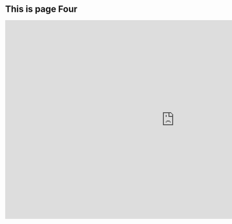 <h1>This is page Four </h1>
<iframe src="https://h5p.org/h5p/embed/364537" width="1090" height="643" frameborder="0" allowfullscreen="allowfullscreen"></iframe><script src="https://h5p.org/sites/all/modules/h5p/library/js/h5p-resizer.js" charset="UTF-8"></script>
